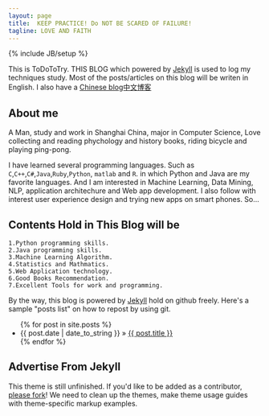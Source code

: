 ```yaml
---
layout: page
title:  KEEP PRACTICE! Do NOT BE SCARED OF FAILURE!
tagline: LOVE AND FAITH
---
```

{% include JB/setup %}

This is ToDoToTry. THIS BLOG which powered by [Jekyll](http://jekyllrb.com/) is used to log my techniques study. Most of the posts/articles on this blog will be writen in English. I also have a [Chinese blog中文博客](http://www.cnblogs.com/ToDoToTry/)


## About me

A Man, study and work in Shanghai China, major in Computer Science, Love collecting and reading phychology and history books, riding bicycle and playing ping-pong.

I have learned several programming languages. Such as `C`,`C++`,`C#`,`Java`,`Ruby`,`Python`, `matlab` and `R`. in which Python and Java are my favorite languages. And I am interested in Machine Learning, Data Mining, NLP, application architechure and Web app development. I also follow with interest user experience design and trying new apps on smart phones. So...


## Contents Hold in This Blog will be

    1.Python programming skills.
    2.Java programming skills.
    3.Machine Learning Algorithm.
    4.Statistics and Mathmatics.
    5.Web Application technology.
    6.Good Books Recommendation.
    7.Excellent Tools for work and programming.


By the way, this blog is powered by [Jekyll](http://jekyllrb.com/) hold on github freely.  Here's a sample "posts list" on how to repost by using git.

<ul class="posts">
  {% for post in site.posts %}
    <li><span>{{ post.date | date_to_string }}</span> &raquo; <a href="{{ BASE_PATH }}{{ post.url }}">{{ post.title }}</a></li>
  {% endfor %}
</ul>

## Advertise From Jekyll

This theme is still unfinished. If you'd like to be added as a contributor, [please fork](http://github.com/plusjade/jekyll-bootstrap)!
We need to clean up the themes, make theme usage guides with theme-specific markup examples.


